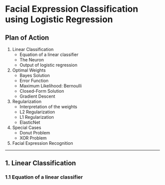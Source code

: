 # Facial Expression Classification using Logistic Regression

## Plan of Action

1. Linear Classification
    - Equation of a linear classifier
    - The Neuron
    - Output of logistic regression
2. Optimal Weights
    - Bayes Solution
    - Error Function
    - Maximum Likelihood: Bernoulli
    - Closed-Form Solution
    - Gradient Descent
3. Regularization
    - Interpretation of the weights
    - L2 Regularization
    - L1 Regularization
    - ElasticNet
4. Special Cases
    - Donut Problem
    - XOR Problem
5. Facial Expression Recognition

----------
## 1. Linear Classification

### 1.1 Equation of a linear classifier
